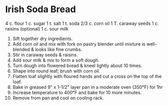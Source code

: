 Irish Soda Bread
================

4 c. flour
1 c. sugar
1 t. salt
1 t. soda
2/3 c. corn oil
1 T. caraway seeds
1 c. raisins (optional)
1 c. sour milk

1. Sift together dry ingredients.
2. Add corn oil and mix with fork on pastry blender until mixture is well-blended & looks like fine crumbs.
3. Stir in caraway seeds & raisins.
4. Add sour milk & mix to form a soft dough.
5. Turn dough into flowered bread & kneel lightly about 10 times.
6. Shape into round leaf; brush with corn oil. 
7. Flatten loaf slightly with floured hands and cut a cross on the top of the loaf.
8. Bake in greased 9" x 1-1/2" layer pan in a moderate oven (350°F) for 1hr
9. Increase temperature to 400°F and bake for 10 more minutes.
10. Remove from pan and cool on cooling rack.